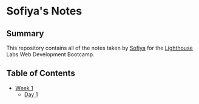 # Sofiya's Notes

## Summary

This repository contains all of the notes taken by [Sofiya](https://github.com/slipova) for the [Lighthouse](https://www.lighthouselabs.ca) Labs Web Development Bootcamp.


## Table of Contents
* [Week 1](/Week_1)
  * [Day 1](/Week_1/Day_1)